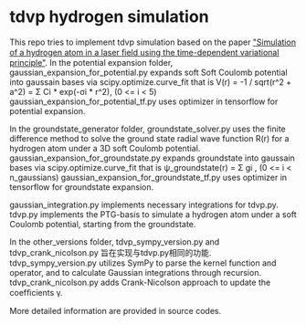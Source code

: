 # tdvp hydrogen simulation
This repo tries to implement tdvp simulation based on the paper ["Simulation of a hydrogen atom in a laser ﬁeld using the time-dependent variational principle"](https://link.aps.org/doi/10.1103/PhysRevE.101.023313).
In the potential expansion folder, gaussian_expansion_for_potential.py expands soft Soft Coulomb potential into gaussain bases via scipy.optimize.curve_fit
that is
  V(r) = -1 / sqrt(r^2 + a^2) = Σ Ci * exp(-σi * r^2), (0 <= i < 5)
gaussian_expansion_for_potential_tf.py uses optimizer in tensorflow for potential expansion.

In the groundstate_generator folder, groundstate_solver.py uses the finite difference method to solve the ground state radial wave function R(r) for a hydrogen atom under a 3D soft Coulomb potential.
gaussian_expansion_for_groundstate.py expands groundstate into gaussain bases via scipy.optimize.curve_fit
that is
  ψ_groundstate(r) = Σ gi , (0 <= i < n_gaussians)
gaussian_expansion_for_groundstate_tf.py uses optimizer in tensorflow for groundstate expansion.

gaussian_integration.py implements necessary integrations for tdvp.py.
tdvp.py implements the PTG-basis to simulate a hydrogen atom under a soft Coulomb potential, starting from the groundstate.


In the other_versions folder, tdvp_sympy_version.py and tdvp_crank_nicolson.py 旨在实现与tdvp.py相同的功能. 
tdvp_sympy_version.py utilizes SymPy to parse the kernel function and operator, 
and to calculate Gaussian integrations through recursion.
tdvp_crank_nicolson.py adds Crank-Nicolson approach to update the coefﬁcients γ.

More detailed information are provided in source codes.
